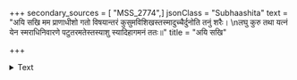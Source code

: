 +++
secondary_sources = [ "MSS_2774",]
jsonClass = "Subhaashita"
text = "अयि सखि मम प्राणाधीशो गतो विषयान्तरं कुसुमविशिखस्तस्मादुच्चैर्दुनोति तनुं शरैः।  \nलघु कुरु तथा यत्नं येन स्मराधिनिवारणे पटुतरमतेस्तस्याशु स्यादिहागमनं ततः॥"
title = "अयि सखि"

+++

<details><summary>Text</summary>

अयि सखि मम प्राणाधीशो गतो विषयान्तरं कुसुमविशिखस्तस्मादुच्चैर्दुनोति तनुं शरैः।  
लघु कुरु तथा यत्नं येन स्मराधिनिवारणे पटुतरमतेस्तस्याशु स्यादिहागमनं ततः॥
</details>
